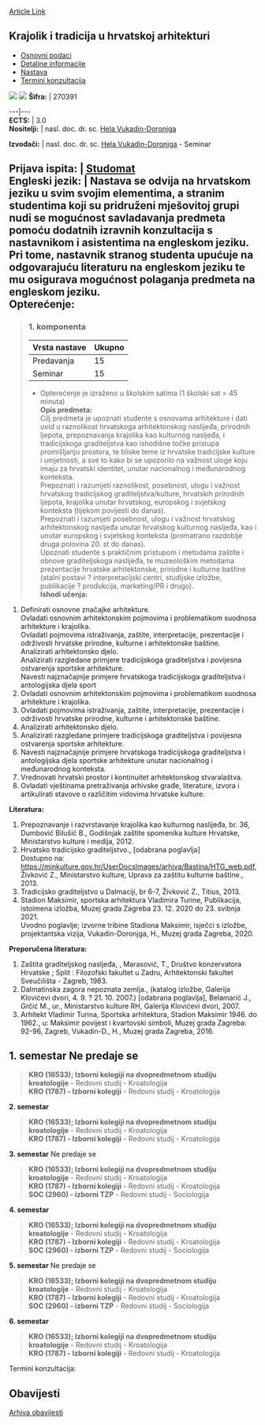 [Article Link](https://www.fhs.hr/predmet/ktuha_a)

## Krajolik i tradicija u hrvatskoj arhitekturi
  * [Osnovni podaci](https://www.fhs.hr/predmet/ktuha_a#v1id-523773_550002_1_0 "Osnovni podaci")
  * [Detaljne informacije](https://www.fhs.hr/predmet/ktuha_a#v1id-523773_550002_1_1 "Detaljne informacije")
  * [Nastava](https://www.fhs.hr/predmet/ktuha_a#v1id-523773_550002_1_2 "Nastava")
  * [Termini konzultacija](https://www.fhs.hr/predmet/ktuha_a#v1id-523773_550002_1_3 "Termini konzultacija")


[![](https://www.fhs.hr/img/flags/gif/hr.gif)](https://www.fhs.hr/predmet/ktuha_a) [![](https://www.fhs.hr/img/flags/gif/gb.gif)](https://www.fhs.hr/en/course/latica_a)
**Šifra:** |  270391  
  
---|---  
**ECTS:** |  3.0   
**Nositelji:** |  nasl. doc. dr. sc. [Hela Vukadin-Doronjga](https://www.fhs.hr/djelatnik/hela.vukadin-doronjga)   
  
**Izvođači:** |  nasl. doc. dr. sc. [Hela Vukadin-Doronjga](https://www.fhs.hr/djelatnik/hela.vukadin-doronjga) - Seminar  
  
**Prijava ispita:** |  [Studomat](http://www.isvu.hr/studomat)  
**Engleski jezik:** |  Nastava se odvija na hrvatskom jeziku u svim svojim elementima, a stranim studentima koji su pridruženi mješovitoj grupi nudi se mogućnost savladavanja predmeta pomoću dodatnih izravnih konzultacija s nastavnikom i asistentima na engleskom jeziku. Pri tome, nastavnik stranog studenta upućuje na odgovarajuću literaturu na engleskom jeziku te mu osigurava mogućnost polaganja predmeta na engleskom jeziku.   
**Opterećenje:**  
---  
> ### 1. komponenta
> | Vrsta nastave | Ukupno  
> ---|---  
> Predavanja | 15  
> Seminar | 15  
> * Opterećenje je izraženo u školskim satima (1 školski sat = 45 minuta)   
**Opis predmeta:**  
> Cilj predmeta je upoznati studente s osnovama arhitekture i dati uvid u raznolikost hrvatskoga arhitektonskog naslijeđa, prirodnih ljepota, prepoznavanja krajolika kao kulturnog nasljeđa, i tradicijskoga graditeljstva kao ishodišne točke pristupa promišljanju prostora, te bliske teme iz hrvatske tradicijske kulture i umjetnosti, a sve to kako bi se upozorilo na važnost uloge koju imaju za hrvatski identitet, unutar nacionalnog i međunarodnog konteksta.   
>  Prepoznati i razumjeti raznolikost, posebnost, ulogu i važnost hrvatskog tradicijskog graditeljstva/kulture, hrvatskih prirodnih ljepota, krajolika unutar hrvatskog, europskog i svjetskog konteksta (tijekom povijesti do danas).   
>  Prepoznati i razumjeti posebnost, ulogu i važnost hrvatskog arhitektonskog nasljeđa unutar hrvatskog kulturnog nasljeđa, kao i unutar europskog i svjetskog konteksta (promatrano razdoblje druga polovina 20. st do danas).   
>  Upoznati studente s praktičnim pristupom i metodama zaštite i obnove graditeljskoga naslijeđa, te muzeološkim metodama prezentacije hrvatske arhitektonske, prirodne i kulturne baštine (stalni postavi ? interpretacijski centri, studijske izložbe, publikacije ? produkcija, marketing/PR i drugo).  
**Ishodi učenja:**  
  1. Definirati osnovne značajke arhitekture.  
Ovladati osnovnim arhitektonskim pojmovima i problematikom suodnosa arhitekture i krajolika.   
Ovladati pojmovima istraživanja, zaštite, interpretacije, prezentacije i održivosti hrvatske prirodne, kulturne i arhitektonske baštine.  
Analizirati arhitektonsko djelo.  
Analizirati razgledane primjere tradicijskoga graditeljstva i povijesna ostvarenja sportske arhitekture.   
Navesti najznačajnije primjere hrvatskoga tradicijskoga graditeljstva i antologijska djela sport
  2. Ovladati osnovnim arhitektonskim pojmovima i problematikom suodnosa arhitekture i krajolika.
  3. Ovladati pojmovima istraživanja, zaštite, interpretacije, prezentacije i održivosti hrvatske prirodne, kulturne i arhitektonske baštine.
  4. Analizirati arhitektonsko djelo.
  5. Analizirati razgledane primjere tradicijskoga graditeljstva i povijesna ostvarenja sportske arhitekture.
  6. Navesti najznačajnije primjere hrvatskoga tradicijskoga graditeljstva i antologijska djela sportske arhitekture unutar nacionalnog i međunarodnog konteksta.
  7. Vrednovati hrvatski prostor i kontinuitet arhitektonskog stvaralaštva.
  8. Ovladati vještinama pretraživanja arhivske građe, literature, izvora i artikulirati stavove o različitim vidovima hrvatske kulture.

  
**Literatura:**  
  1. Prepoznavanje i razvrstavanje krajolika kao kulturnog naslijeđa, br. 36, Dumbović Bilušić B., Godišnjak zaštite spomenika kulture Hrvatske, Ministarstvo kulture i medija, 2012. 
  2. Hrvatsko tradicijsko graditeljstvo., [odabrana poglavlja]  
Dostupno na: https://minkulture.gov.hr/UserDocsImages/arhiva/Bastina/HTG_web.pdf, Živković Z., Ministarstvo kulture, Uprava za zaštitu kulturne baštine., 2013. 
  3. Tradicijsko graditeljstvo u Dalmaciji, br 6-7, Živković Z., Titius, 2013. 
  4. Stadion Maksimir, sportska arhitektura Vladimira Turine, Publikacija, istoimena izložba, Muzej grada Zagreba 23. 12. 2020 do 23. svibnja 2021.  
Uvodno poglavlje; izvorne tribine Stadiona Maksimir, isječci s izložbe, projektantska vizija, Vukadin-Doronjga, H., Muzej grada Zagreba, 2020. 

  
**Preporučena literatura:**  
  1. Zaštita graditeljskog nasljeđa, , Marasović, T., Društvo konzervatora Hrvatske ; Split : Filozofski fakultet u Zadru, Arhitektonski fakultet Sveučilišta - Zagreb, 1983.
  2. Dalmatinska zagora nepoznata zemlja., (katalog izložbe, Galerija Klovićevi dvori, 4. 9. ? 21. 10. 2007.) [odabrana poglavlja], Belamarić J., Grčić M., ur., Ministarstvo kulture RH, Galerija Klovićevi dvori, 2007.
  3. Arhitekt Vladimir Turina, Sportska arhitektura, Stadion Maksimir 1946. do 1962., u: Maksimir povijest i kvartovski simboli, Muzej grada Zagreba: 92-96, Zagreb, Vukadin-D., H., Muzej grada Zagreba, 2016.

  
**1. semestar** Ne predaje se  
---  
> **KRO (16533); Izborni kolegiji na dvopredmetnom studiju kroatologije** - Redovni studij - Kroatologija  
>  **KRO (1787) - Izborni kolegiji** - Redovni studij - Kroatologija  
>   
  
**2. semestar**  
> **KRO (16533); Izborni kolegiji na dvopredmetnom studiju kroatologije** - Redovni studij - Kroatologija  
>  **KRO (1787) - Izborni kolegiji** - Redovni studij - Kroatologija  
>   
  
**3. semestar** Ne predaje se  
> **KRO (16533); Izborni kolegiji na dvopredmetnom studiju kroatologije** - Redovni studij - Kroatologija  
>  **KRO (1787) - Izborni kolegiji** - Redovni studij - Kroatologija  
>  **SOC (2960) - izborni TZP** - Redovni studij - Sociologija  
>   
  
**4. semestar**  
> **KRO (16533); Izborni kolegiji na dvopredmetnom studiju kroatologije** - Redovni studij - Kroatologija  
>  **KRO (1787) - Izborni kolegiji** - Redovni studij - Kroatologija  
>  **SOC (2960) - izborni TZP** - Redovni studij - Sociologija  
>   
  
**5. semestar** Ne predaje se  
> **KRO (16533); Izborni kolegiji na dvopredmetnom studiju kroatologije** - Redovni studij - Kroatologija  
>  **KRO (1787) - Izborni kolegiji** - Redovni studij - Kroatologija  
>  **SOC (2960) - izborni TZP** - Redovni studij - Sociologija  
>   
  
**6. semestar**  
> **KRO (16533); Izborni kolegiji na dvopredmetnom studiju kroatologije** - Redovni studij - Kroatologija  
>  **KRO (1787) - Izborni kolegiji** - Redovni studij - Kroatologija  
>   
Termini konzultacija: 


## Obavijesti
[Arhiva obavijesti](https://www.fhs.hr/predmet/ktuha_a?@=21nd8#news_124470 "Arhiva obavijesti")

